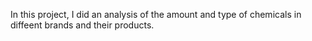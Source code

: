 In this project, I did an analysis of the amount and type of chemicals in diffeent brands and their products.

